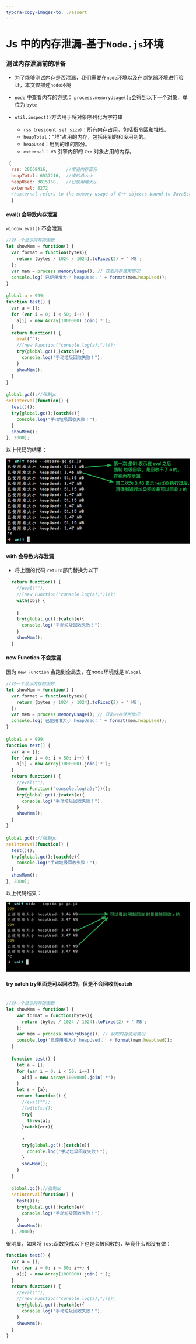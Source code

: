 ```yaml
---
typora-copy-images-to: ./assert
---
```


# Js 中的内存泄漏-基于`Node.js`环境

### 测试内存泄漏前的准备

* 为了能够测试内存是否泄漏，我们需要在`node`环境以及在浏览器环境进行验证，本文仅描述`node`环境

* `node` 中查看内存的方式： `process.memoryUsage();`会得到以下一个对象，单位为 `byte`
* `util.inspect()`方法用于将对象序列化为字符串
  * `rss（resident set size）`：所有内存占用，包括指令区和堆栈。
  * `heapTotal`："堆"占用的内存，包括用到的和没用到的。
  * `heapUsed`：用到的堆的部分。
  * `external`： `V8` 引擎内部的 `C++` 对象占用的内存。

```javascript
 { 
  rss: 20668416,       //常驻内存部分
  heapTotal: 6537216,  //堆的总大小
  heapUsed: 3815168,   //已使用堆大小
  external: 8272   
  //external refers to the memory usage of C++ objects bound to JavaScript objects managed by V8
  }
```

#### eval() 会导致内存泄漏 

`window.eval()` 不会泄漏

```javascript
//封一个显示内存的函数
let showMem = function() {
  var format = function(bytes){
    return (bytes / 1024 / 1024).toFixed(2) + ' MB';
  };
  var mem = process.memoryUsage(); // 获取内存使用情况 
  console.log('已使用堆大小 heapUsed：' + format(mem.heapUsed));
}

global.a = 999;
function test() {
  var a = [];
  for (var i = 0; i < 50; i++) {
    a[i] = new Array(1000000).join('*');
  }
  return function() {
    eval("");
    //(new Function("console.log(a);"))();
    try{global.gc();}catch(e){
      console.log("手动垃圾回收失败！");
    }
    showMem();
  }
}

global.gc();//强制gc
setInterval(function() {
  test()();
  try{global.gc();}catch(e){
    console.log("手动垃圾回收失败！");
  }
  showMem();
}, 2000);
```
以上代码的结果：

![image-20181122113747031](./assert/image-20181122113747031.png)

#### with 会导致内存泄漏 

* 将上面的代码 `return`部门替换为以下

```javascript
  return function() {
    //eval("");
    //(new Function("console.log(a);"))();
    with(obj) {

    }
    try{global.gc();}catch(e){
      console.log("手动垃圾回收失败！");
    }
    showMem();
  }
```



#### new Function 不会泄漏
因为 `new Function` 会跑到全局去，在node环境就是 `blogal`
```javascript
//封一个显示内存的函数
let showMem = function() {
  var format = function(bytes){
    return (bytes / 1024 / 1024).toFixed(2) + ' MB';
  };
  var mem = process.memoryUsage(); // 获取内存使用情况 
  console.log('已使用堆大小 heapUsed：' + format(mem.heapUsed));
}

global.a = 999;
function test() {
  var a = [];
  for (var i = 0; i < 50; i++) {
    a[i] = new Array(1000000).join('*');
  }
  return function() {
    //eval("");
    (new Function("console.log(a);"))();
    try{global.gc();}catch(e){
      console.log("手动垃圾回收失败！");
    }
    showMem();
  }
}

global.gc();//强制gc
setInterval(function() {
  test()();
  try{global.gc();}catch(e){
    console.log("手动垃圾回收失败！");
  }
  showMem();
}, 2000);
```
以上代码结果：

![1542916357295](./assert/1542916357295.jpg)

#### try catch  try里面是可以回收的，但是不会回收到catch

```javascript

//封一个显示内存的函数
let showMem = function() {
    var format = function(bytes){
      return (bytes / 1024 / 1024).toFixed(2) + ' MB';
    };
    var mem = process.memoryUsage(); // 获取内存使用情况 
    console.log('已使用堆大小 heapUsed：' + format(mem.heapUsed));
  }
  
  function test() {
    let a = [];
    for (var i = 0; i < 50; i++) {
      a[i] = new Array(1000000).join('*');
    }
    let s = {a};
    return function() {
      //eval("");
      //with(s){};
      try{
        throw(a);
      }catch(err){
          
      }
      try{global.gc();}catch(e){
        console.log("手动垃圾回收失败！");
      }
      showMem();
    }
  }
  
  global.gc();//强制gc
  setInterval(function() {
    test()();
    try{global.gc();}catch(e){
      console.log("手动垃圾回收失败！");
    }
    showMem();
  }, 2000);
```



很明显，如果将 `test`函数换成以下也是会被回收的，毕竟什么都没有做：
```javascript
function test() {
  var a = [];
  for (var i = 0; i < 50; i++) {
    a[i] = new Array(1000000).join('*');
  }
  return function() {
    //eval("");
    //(new Function("console.log(a);"))();
    try{global.gc();}catch(e){
      console.log("手动垃圾回收失败！");
    }
    showMem();
  }
}
```

